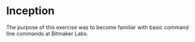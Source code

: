 Inception
=========

The purpose of this exercise was to become familiar with basic command line commands at Bitmaker Labs. 
